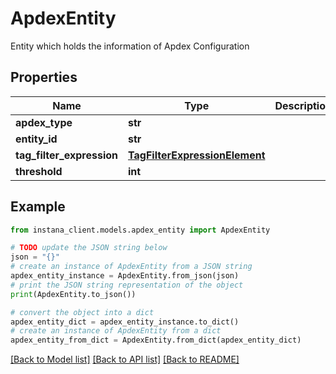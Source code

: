 # ApdexEntity

Entity which holds the information of Apdex Configuration

## Properties

Name | Type | Description | Notes
------------ | ------------- | ------------- | -------------
**apdex_type** | **str** |  | 
**entity_id** | **str** |  | 
**tag_filter_expression** | [**TagFilterExpressionElement**](TagFilterExpressionElement.md) |  | 
**threshold** | **int** |  | [optional] 

## Example

```python
from instana_client.models.apdex_entity import ApdexEntity

# TODO update the JSON string below
json = "{}"
# create an instance of ApdexEntity from a JSON string
apdex_entity_instance = ApdexEntity.from_json(json)
# print the JSON string representation of the object
print(ApdexEntity.to_json())

# convert the object into a dict
apdex_entity_dict = apdex_entity_instance.to_dict()
# create an instance of ApdexEntity from a dict
apdex_entity_from_dict = ApdexEntity.from_dict(apdex_entity_dict)
```
[[Back to Model list]](../README.md#documentation-for-models) [[Back to API list]](../README.md#documentation-for-api-endpoints) [[Back to README]](../README.md)


